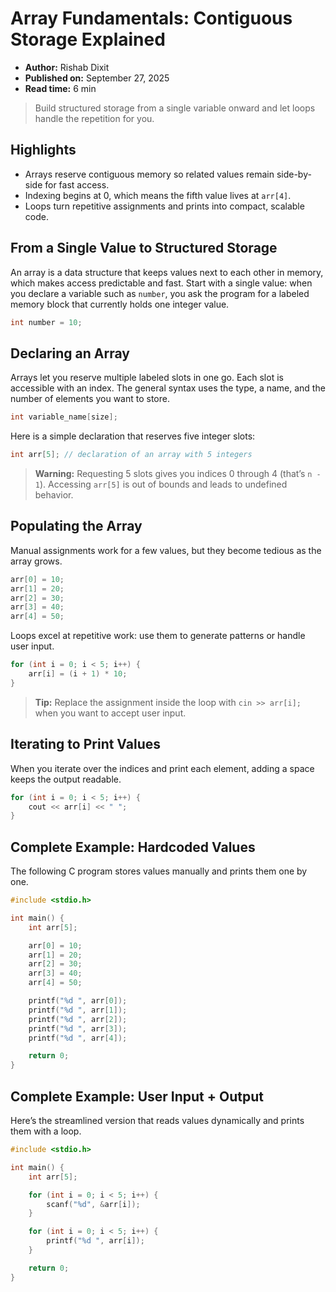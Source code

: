 # Array Fundamentals: Contiguous Storage Explained

- **Author:** Rishab Dixit
- **Published on:** September 27, 2025
- **Read time:** 6 min

> Build structured storage from a single variable onward and let loops handle the repetition for you.

## Highlights
- Arrays reserve contiguous memory so related values remain side-by-side for fast access.
- Indexing begins at 0, which means the fifth value lives at `arr[4]`.
- Loops turn repetitive assignments and prints into compact, scalable code.

## From a Single Value to Structured Storage
An array is a data structure that keeps values next to each other in memory, which makes access predictable and fast. Start with a single value: when you declare a variable such as `number`, you ask the program for a labeled memory block that currently holds one integer value.

```cpp
int number = 10;
```

## Declaring an Array
Arrays let you reserve multiple labeled slots in one go. Each slot is accessible with an index. The general syntax uses the type, a name, and the number of elements you want to store.

```cpp
int variable_name[size];
```

Here is a simple declaration that reserves five integer slots:

```cpp
int arr[5]; // declaration of an array with 5 integers
```

> **Warning:** Requesting 5 slots gives you indices 0 through 4 (that’s `n - 1`). Accessing `arr[5]` is out of bounds and leads to undefined behavior.

## Populating the Array
Manual assignments work for a few values, but they become tedious as the array grows.

```cpp
arr[0] = 10;
arr[1] = 20;
arr[2] = 30;
arr[3] = 40;
arr[4] = 50;
```

Loops excel at repetitive work: use them to generate patterns or handle user input.

```cpp
for (int i = 0; i < 5; i++) {
    arr[i] = (i + 1) * 10;
}
```

> **Tip:** Replace the assignment inside the loop with `cin >> arr[i];` when you want to accept user input.

## Iterating to Print Values
When you iterate over the indices and print each element, adding a space keeps the output readable.

```cpp
for (int i = 0; i < 5; i++) {
    cout << arr[i] << " ";
}
```

## Complete Example: Hardcoded Values
The following C program stores values manually and prints them one by one.

```c
#include <stdio.h>

int main() {
    int arr[5];

    arr[0] = 10;
    arr[1] = 20;
    arr[2] = 30;
    arr[3] = 40;
    arr[4] = 50;

    printf("%d ", arr[0]);
    printf("%d ", arr[1]);
    printf("%d ", arr[2]);
    printf("%d ", arr[3]);
    printf("%d ", arr[4]);

    return 0;
}
```

## Complete Example: User Input + Output
Here’s the streamlined version that reads values dynamically and prints them with a loop.

```c
#include <stdio.h>

int main() {
    int arr[5];

    for (int i = 0; i < 5; i++) {
        scanf("%d", &arr[i]);
    }

    for (int i = 0; i < 5; i++) {
        printf("%d ", arr[i]);
    }

    return 0;
}
```
